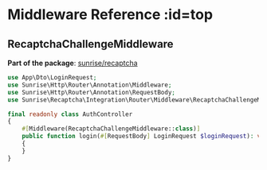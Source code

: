 # Middleware Reference :id=top

## RecaptchaChallengeMiddleware

**Part of the package**: [sunrise/recaptcha](/docs/packages/sunrise/recaptcha/)

```php
use App\Dto\LoginRequest;
use Sunrise\Http\Router\Annotation\Middleware;
use Sunrise\Http\Router\Annotation\RequestBody;
use Sunrise\Recaptcha\Integration\Router\Middleware\RecaptchaChallengeMiddleware;

final readonly class AuthController
{
    #[Middleware(RecaptchaChallengeMiddleware::class)]
    public function login(#[RequestBody] LoginRequest $loginRequest): void
    {
    }
}
```
